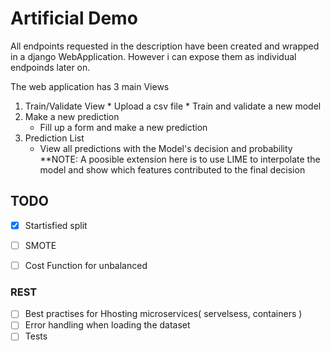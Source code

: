 # Artificial Demo

All endpoints requested in the description have been created and wrapped in a django WebApplication. However i can expose them as individual endpoinds later on. 

The web application has 3 main Views
  1. Train/Validate View
    * Upload a csv file
    * Train and validate a new model
  2. Make a new prediction
     * Fill up a form and make a new prediction
  3. Prediction List
     * View all predictions with the Model's decision and probability
     **NOTE: A poosible extension here is to use LIME to interpolate the model and show which features contributed to the final decision
  
  




## TODO
- [X] Startisfied split
- [ ] SMOTE
- [ ] Cost Function for unbalanced


### REST
- [ ] Best practises for Hhosting microservices( servelsess, containers ) 
- [ ] Error handling when loading the dataset
- [ ] Tests
